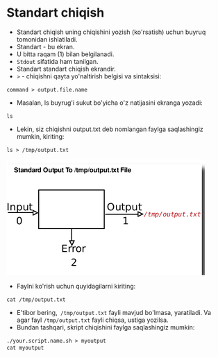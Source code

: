 # Standart chiqish

- Standart chiqish uning chiqishini yozish (ko'rsatish) uchun buyruq tomonidan ishlatiladi.
- Standart - bu ekran.
- U bitta raqam (1) bilan belgilanadi.
- ```Stdout``` sifatida ham tanilgan.
- Standart standart chiqish ekrandir.
- ```>``` - chiqishni qayta yo'naltirish belgisi va sintaksisi:


```
command > output.file.name
```

- Masalan, ls buyrug'i sukut bo'yicha o'z natijasini ekranga yozadi:

```
ls
```

- Lekin, siz chiqishni output.txt deb nomlangan faylga saqlashingiz mumkin, kiriting:

```
ls > /tmp/output.txt
```

<img src="./img/3.png">


- Faylni ko'rish uchun quyidagilarni kiriting:

```
cat /tmp/output.txt
```

- E'tibor bering,``` /tmp/output.txt``` fayli mavjud bo'lmasa, yaratiladi. Va agar fayl ```/tmp/output.txt``` fayli chiqsa, ustiga yozilsa.
- Bundan tashqari, skript chiqishini faylga saqlashingiz mumkin:


```
./your.script.name.sh > myoutput
cat myoutput
```
